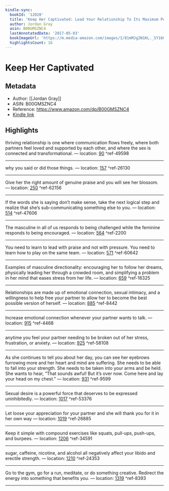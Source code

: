 ```yaml
---
kindle-sync:
  bookId: '12020'
  title: 'Keep Her Captivated: Lead Your Relationship To Its Maximum Potential'
  author: Jordan Gray
  asin: B00GMSZNC4
  lastAnnotatedDate: '2017-05-03'
  bookImageUrl: 'https://m.media-amazon.com/images/I/81mMJg2N1KL._SY160.jpg'
  highlightsCount: 16
---
```

# Keep Her Captivated
## Metadata
* Author: [[Jordan Gray]]
* ASIN: B00GMSZNC4
* Reference: https://www.amazon.com/dp/B00GMSZNC4
* [Kindle link](kindle://book?action=open&asin=B00GMSZNC4)

## Highlights
thriving relationship is one where communication flows freely, where both partners feel loved and supported by each other, and where the sex is connected and transformational. — location: [90](kindle://book?action=open&asin=B00GMSZNC4&location=90) ^ref-49598

---
why you said or did those things. — location: [157](kindle://book?action=open&asin=B00GMSZNC4&location=157) ^ref-26130

---
Give her the right amount of genuine praise and you will see her blossom. — location: [250](kindle://book?action=open&asin=B00GMSZNC4&location=250) ^ref-62156

---
If the words she is saying don’t make sense, take the next logical step and realize that she’s sub-communicating something else to you. — location: [514](kindle://book?action=open&asin=B00GMSZNC4&location=514) ^ref-47606

---
The masculine in all of us responds to being challenged while the feminine responds to being encouraged. — location: [564](kindle://book?action=open&asin=B00GMSZNC4&location=564) ^ref-2200

---
You need to learn to lead with praise and not with pressure. You need to learn how to play on the same team. — location: [571](kindle://book?action=open&asin=B00GMSZNC4&location=571) ^ref-60642

---
Examples of masculine directionality: encouraging her to follow her dreams, physically leading her through a crowded room, and simplifying a problem in her mind that eases stress from her life. — location: [659](kindle://book?action=open&asin=B00GMSZNC4&location=659) ^ref-16325

---
Relationships are made up of emotional connection, sexual intimacy, and a willingness to help free your partner to allow her to become the best possible version of herself. — location: [885](kindle://book?action=open&asin=B00GMSZNC4&location=885) ^ref-8442

---
Increase emotional connection whenever your partner wants to talk. — location: [915](kindle://book?action=open&asin=B00GMSZNC4&location=915) ^ref-4468

---
anytime you feel your partner needing to be broken out of her stress, frustration, or anxiety. — location: [925](kindle://book?action=open&asin=B00GMSZNC4&location=925) ^ref-58108

---
As she continues to tell you about her day, you can see her eyebrows furrowing more and her heart and mind are suffering. She needs to be able to fall into your strength. She needs to be taken into your arms and be held. She wants to hear, “That sounds awful! But it’s over now. Come here and lay your head on my chest.” — location: [931](kindle://book?action=open&asin=B00GMSZNC4&location=931) ^ref-9599

---
Sexual desire is a powerful force that deserves to be expressed uninhibitedly. — location: [1017](kindle://book?action=open&asin=B00GMSZNC4&location=1017) ^ref-53376

---
Let loose your appreciation for your partner and she will thank you for it in her own way — location: [1019](kindle://book?action=open&asin=B00GMSZNC4&location=1019) ^ref-26885

---
Keep it simple with compound exercises like squats, pull-ups, push-ups, and burpees. — location: [1206](kindle://book?action=open&asin=B00GMSZNC4&location=1206) ^ref-34591

---
sugar, caffeine, nicotine, and alcohol all negatively affect your libido and erectile strength. — location: [1210](kindle://book?action=open&asin=B00GMSZNC4&location=1210) ^ref-24353

---
Go to the gym, go for a run, meditate, or do something creative. Redirect the energy into something that benefits you. — location: [1319](kindle://book?action=open&asin=B00GMSZNC4&location=1319) ^ref-8393

---
